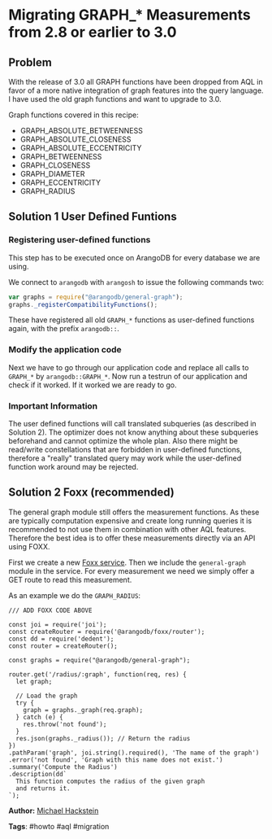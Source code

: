 # Migrating GRAPH_* Measurements from 2.8 or earlier to 3.0

## Problem

With the release of 3.0 all GRAPH functions have been dropped from AQL in favor of a more
native integration of graph features into the query language. I have used the old graph
functions and want to upgrade to 3.0.

Graph functions covered in this recipe:

* GRAPH_ABSOLUTE_BETWEENNESS
* GRAPH_ABSOLUTE_CLOSENESS
* GRAPH_ABSOLUTE_ECCENTRICITY
* GRAPH_BETWEENNESS
* GRAPH_CLOSENESS
* GRAPH_DIAMETER
* GRAPH_ECCENTRICITY
* GRAPH_RADIUS

## Solution 1 User Defined Funtions

### Registering user-defined functions

This step has to be executed once on ArangoDB for every database we are using.

We connect to `arangodb` with `arangosh` to issue the following commands two:

```js
var graphs = require("@arangodb/general-graph");
graphs._registerCompatibilityFunctions();
```

These have registered all old `GRAPH_*` functions as user-defined functions again, with the prefix `arangodb::`.

### Modify the application code

Next we have to go through our application code and replace all calls to `GRAPH_*` by `arangodb::GRAPH_*`.
Now run a testrun of our application and check if it worked.
If it worked we are ready to go.

### Important Information

The user defined functions will call translated subqueries (as described in Solution 2).
The optimizer does not know anything about these subqueries beforehand and cannot optimize the whole plan.
Also there might be read/write constellations that are forbidden in user-defined functions, therefore
a "really" translated query may work while the user-defined function work around may be rejected.

## Solution 2 Foxx (recommended)

The general graph module still offers the measurement functions.
As these are typically computation expensive and create long running queries it is recommended
to not use them in combination with other AQL features.
Therefore the best idea is to offer these measurements directly via an API using FOXX.

First we create a new [Foxx service](https://docs.arangodb.com/3/Manual/Foxx/index.html).
Then we include the `general-graph` module in the service.
For every measurement we need we simply offer a GET route to read this measurement.

As an example we do the `GRAPH_RADIUS`:

```
/// ADD FOXX CODE ABOVE

const joi = require('joi');
const createRouter = require('@arangodb/foxx/router');
const dd = require('dedent');
const router = createRouter();

const graphs = require("@arangodb/general-graph");

router.get('/radius/:graph', function(req, res) {
  let graph;

  // Load the graph
  try {
    graph = graphs._graph(req.graph);
  } catch (e) {
    res.throw('not found');
  }
  res.json(graphs._radius()); // Return the radius
})
.pathParam('graph', joi.string().required(), 'The name of the graph')
.error('not found', 'Graph with this name does not exist.')
.summary('Compute the Radius')
.description(dd`
  This function computes the radius of the given graph
  and returns it.
`);
```



**Author:** [Michael Hackstein](https://github.com/mchacki)

**Tags**: #howto #aql #migration
